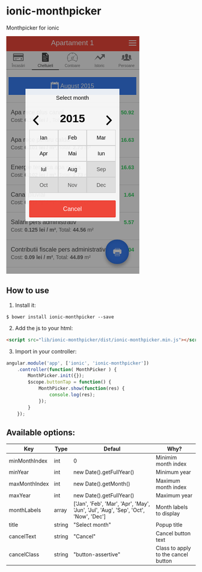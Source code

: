 # ionic-monthpicker
Monthpicker for ionic

![Example](/screenshots/screenshot.png?raw=true)

## How to use

1) Install it:

```shell
$ bower install ionic-monthpicker --save
```

2) Add the js to your html:

```html
<script src="lib/ionic-monthpicker/dist/ionic-monthpicker.min.js"></script>
```

3) Import in your controller:

```JavaScript
angular.module('app', ['ionic', 'ionic-monthpicker'])
    .controller(function( MonthPicker ) {
        MonthPicker.init({});
        $scope.buttonTap = function() {
            MonthPicker.show(function(res) {
                console.log(res);
            });
        }
    });
```

## Available options:

| Key  | Type | Defaul | Why? |
| ---- | ---- | ------ | ---- |
|minMonthIndex | int | 0 | Minimim month index |
|minYear | int | new Date().getFullYear() | Minimum year |
|maxMonthIndex | int | new Date().getMonth() | Maximum month index |
|maxYear | int | new Date().getFullYear() | Maximum year | 
|monthLabels | array | ['Jan', 'Feb', 'Mar', 'Apr', 'May', 'Jun', 'Jul', 'Aug', 'Sep', 'Oct', 'Now', 'Dec'] | Month labels to display |
|title | string | "Select month" | Popup title |
|cancelText | string | "Cancel" | Cancel button text |
|cancelClass | string | "button-assertive" | Class to apply to the cancel button |
